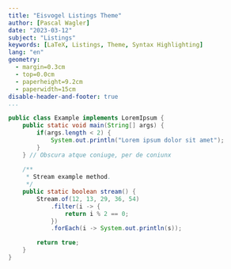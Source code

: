 ```yaml
---
title: "Eisvogel Listings Theme"
author: [Pascal Wagler]
date: "2023-03-12"
subject: "Listings"
keywords: [LaTeX, Listings, Theme, Syntax Highlighting]
lang: "en"
geometry:
  - margin=0.3cm
  - top=0.0cm
  - paperheight=9.2cm
  - paperwidth=15cm
disable-header-and-footer: true
...
```


``` java
public class Example implements LoremIpsum {
    public static void main(String[] args) {
        if(args.length < 2) {
            System.out.println("Lorem ipsum dolor sit amet");
        }
    } // Obscura atque coniuge, per de coniunx
    
    /**
     * Stream example method.
     */
    public static boolean stream() {
        Stream.of(12, 13, 29, 36, 54)
            .filter(i -> {
                return i % 2 == 0;
            })
            .forEach(i -> System.out.println(s));

        return true;
    }
}
```
